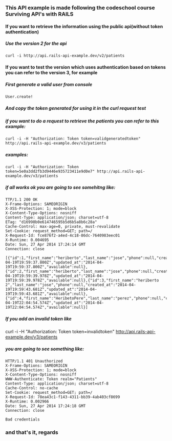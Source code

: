 ### This API example is made following the codeschool course Surviving API's with RAILS

#### If you want to retrieve the information using the public api(without token authentication)
##### Use the version 2 for the api

```
curl -i http://api.rails-api-example.dev/v2/patients
```


#### If you want to test the version which uses authentication based on tokens you can refer to the version 3, for example

##### First generate a valid user from console

```
User.create!
```

##### And copy the token generated for using it in the curl request test

##### if you want to do a request to retrieve the patients you can refer to this example:
```
curl -i -H "Authorization: Token token=validgeneratedtoken" http://api.rails-api-example.dev/v3/patients
```

##### examples:

```
curl -i -H "Authorization: Token token=5e0a3dd2fb3d9446e935723411e9d0e7" http://api.rails-api-example.dev/v3/patients
```

##### if all works ok you are going to see somehitng like:
```
TTP/1.1 200 OK
X-Frame-Options: SAMEORIGIN
X-XSS-Protection: 1; mode=block
X-Content-Type-Options: nosniff
Content-Type: application/json; charset=utf-8
ETag: "d16998b0e614746595b5d6b5a8b6c28a"
Cache-Control: max-age=0, private, must-revalidate
Set-Cookie: request_method=GET; path=/
X-Request-Id: fce876f2-a4ed-4c18-86dc-7640983eec01
X-Runtime: 0.004695
Date: Sun, 27 Apr 2014 17:24:14 GMT
Connection: close

[{"id":1,"first_name":"heriberto","last_name":"jose","phone":null,"created_at":"2014-04-19T19:59:37.800Z","updated_at":"2014-04-19T19:59:37.800Z","available":null},{"id":2,"first_name":"heriberto","last_name":"jose","phone":null,"created_at":"2014-04-19T19:59:39.978Z","updated_at":"2014-04-19T19:59:39.978Z","available":null},{"id":3,"first_name":"heriberto 2","last_name":"jose","phone":null,"created_at":"2014-04-19T19:59:43.681Z","updated_at":"2014-04-19T19:59:43.681Z","available":null},{"id":4,"first_name":"HeribetoPere","last_name":"perez","phone":null,"created_at":"2014-04-19T22:04:54.574Z","updated_at":"2014-04-19T22:04:54.574Z","available":null}]
```

##### If you add an invalid token like
curl -i -H "Authorization: Token token=invalidtoken" http://api.rails-api-example.dev/v3/patients

##### you are going to see something like:

```
HTTP/1.1 401 Unauthorized
X-Frame-Options: SAMEORIGIN
X-XSS-Protection: 1; mode=block
X-Content-Type-Options: nosniff
WWW-Authenticate: Token realm="Patients"
Content-Type: application/json; charset=utf-8
Cache-Control: no-cache
Set-Cookie: request_method=GET; path=/
X-Request-Id: 78ea43c1-f143-4311-bb39-4ab403cf8699
X-Runtime: 0.002966
Date: Sun, 27 Apr 2014 17:24:18 GMT
Connection: close

Bad credentials
```

### and that's it, regards


